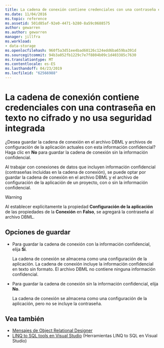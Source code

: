 ```yaml
---
title: La cadena de conexión contiene credenciales con una contraseña en texto no cifrado y no usa seguridad integrada
ms.date: 11/04/2016
ms.topic: reference
ms.assetid: 501d85af-92e0-4471-b280-8a59c0688575
author: gewarren
ms.author: gewarren
manager: jillfra
ms.workload:
- data-storage
ms.openlocfilehash: 960f5a3d51ee4bad60126c124edd6ba659ba391d
ms.sourcegitcommit: 94b3a052fb1229c7e7f8804b09c1d403385c7630
ms.translationtype: MT
ms.contentlocale: es-ES
ms.lasthandoff: 04/23/2019
ms.locfileid: "62566988"
---
```

# <a name="the-connection-string-contains-credentials-with-a-clear-text-password-and-is-not-using-integrated-security"></a>La cadena de conexión contiene credenciales con una contraseña en texto no cifrado y no usa seguridad integrada

¿Desea guardar la cadena de conexión en el archivo DBML y archivos de configuración de la aplicación actuales con esta información confidencial?  Haga clic en **No** para guardar la cadena de conexión sin la información confidencial.

Al trabajar con conexiones de datos que incluyen información confidencial (contraseñas incluidas en la cadena de conexión), se puede optar por guardar la cadena de conexión en el archivo DBML y el archivo de configuración de la aplicación de un proyecto, con o sin la información confidencial.

> [!WARNING]
> Al establecer explícitamente la propiedad **Configuración de la aplicación** de las propiedades de la **Conexión** en **Falso**, se agregará la contraseña al archivo DBML.

## <a name="save-options"></a>Opciones de guardar

- Para guardar la cadena de conexión con la información confidencial, elija **Sí**.

   La cadena de conexión se almacena como una configuración de la aplicación. La cadena de conexión incluye la información confidencial en texto sin formato. El archivo DBML no contiene ninguna información confidencial.

- Para guardar la cadena de conexión sin la información confidencial, elija **No**.

   La cadena de conexión se almacena como una configuración de la aplicación, pero no se incluye la contraseña.

## <a name="see-also"></a>Vea también

- [Mensajes de Object Relational Designer](../data-tools/o-r-designer-messages.md)
- [LINQ to SQL tools en Visual Studio](../data-tools/linq-to-sql-tools-in-visual-studio2.md) (Herramientas LINQ to SQL en Visual Studio)